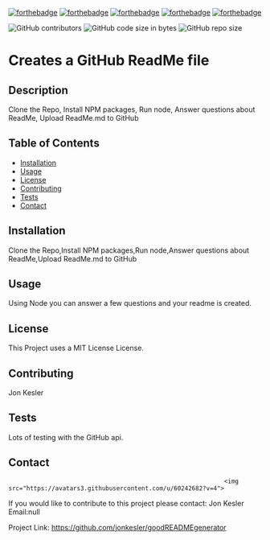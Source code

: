 
[![forthebadge](https://forthebadge.com/images/badges/built-with-love.svg)](https://forthebadge.com)
[![forthebadge](https://forthebadge.com/images/badges/check-it-out.svg)](https://forthebadge.com)
[![forthebadge](https://forthebadge.com/images/badges/fo-real.svg)](https://forthebadge.com)
[![forthebadge](https://forthebadge.com/images/badges/made-with-javascript.svg)](https://forthebadge.com)
[![forthebadge](https://forthebadge.com/images/badges/uses-badges.svg)](https://forthebadge.com)
    
    
![GitHub contributors](https://img.shields.io/github/contributors/jonkesler/goodREADMEgenerator)
![GitHub code size in bytes](https://img.shields.io/github/languages/code-size/jonkesler/goodREADMEgenerator?style=for-the-badge)
![GitHub repo size](https://img.shields.io/github/repo-size/jonkesler/goodREADMEgenerator)

# Creates a GitHub ReadMe file



## Description 
    
Clone the Repo, Install NPM packages, Run node, Answer questions about ReadMe, Upload ReadMe.md to GitHub
    
    
## Table of Contents
    
* [Installation](#installation)
* [Usage](#usage)
* [License](#license)
* [Contributing](#contributing)
* [Tests](#tests)
* [Contact](#contact)
    
    
## Installation
    
Clone the Repo,Install NPM packages,Run node,Answer questions about ReadMe,Upload ReadMe.md to GitHub

      
## Usage 
    
Using Node you can answer a few questions and your readme is created. 


## License

This Project uses a MIT License License.


## Contributing
    
Jon Kesler

    
    
## Tests

Lots of testing with the GitHub api.
    

## Contact

                                                                <img src="https://avatars3.githubusercontent.com/u/60242682?v=4">
If you would like to contribute to this project please contact: 
Jon Kesler 
Email:null   


Project Link: https://github.com/jonkesler/goodREADMEgenerator



